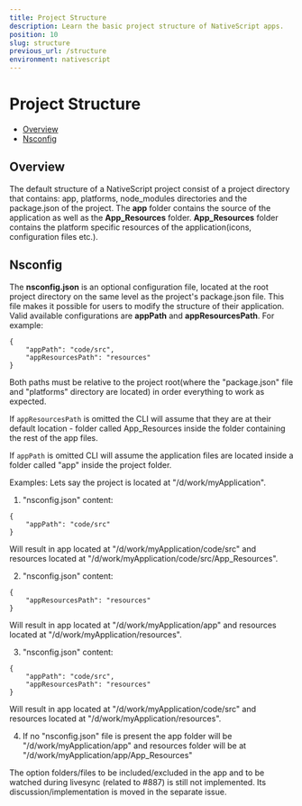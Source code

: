 ```yaml
---
title: Project Structure
description: Learn the basic project structure of NativeScript apps.
position: 10
slug: structure
previous_url: /structure
environment: nativescript
---
```


# Project Structure

* [Overview](#overview)
* [Nsconfig](#nsconfig)

## Overview

The default structure of a NativeScript project consist of a project directory that contains: app, platforms, node_modules directories and the package.json of the project. The **app** folder contains the source of the application as well as the **App_Resources** folder. **App_Resources** folder contains the platform specific resources of the application(icons, configuration files etc.).

## Nsconfig

The **nsconfig.json** is an optional configuration file, located at the root project directory on the same level as the project's package.json file. This file makes it possible for users to modify the structure of their application. Valid available configurations are **appPath** and **appResourcesPath**. For example:

```
{
    "appPath": "code/src",
    "appResourcesPath": "resources"
}
```

Both paths must be relative to the project root(where the "package.json" file and "platforms" directory are located) in order everything to work as expected. 

If `appResourcesPath` is omitted the CLI will assume that they are at their default location - folder called App_Resources inside the folder containing the rest of the app files. 

If `appPath` is omitted CLI will assume the application files are located inside a folder called "app" inside the project folder.

Examples:
Lets say the project is located at "/d/work/myApplication".

1. "nsconfig.json" content:
```
{
    "appPath": "code/src"
}
```
Will result in app located at "/d/work/myApplication/code/src" and resources located at "/d/work/myApplication/code/src/App_Resources".

2. "nsconfig.json" content:
```
{
    "appResourcesPath": "resources"
}
```
Will result in app located at "/d/work/myApplication/app" and resources located at "/d/work/myApplication/resources".

3. "nsconfig.json" content:
```
{
    "appPath": "code/src",
    "appResourcesPath": "resources"
}
```
Will result in app located at "/d/work/myApplication/code/src" and resources located at "/d/work/myApplication/resources".

4. If no "nsconfig.json" file is present the app folder will be  "/d/work/myApplication/app" and resources folder will be at "/d/work/myApplication/app/App_Resources"

The option folders/files to be included/excluded in the app and to be watched during livesync (related to #887) is still not implemented. Its discussion/implementation is moved in the separate issue.